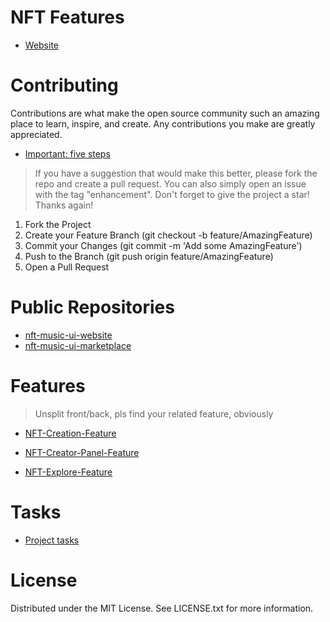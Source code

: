 # NFT Features

- [Website](https://21crickets.github.io)
  
# Contributing
Contributions are what make the open source community such an amazing place to learn, inspire, and create. Any contributions you make are greatly appreciated.

- [Important: five steps](https://aramis-tech.github.io/career/Career/)

> If you have a suggestion that would make this better, please fork the repo and create a pull request. You can also simply open an issue with the tag "enhancement". Don't forget to give the project a star! Thanks again!

1.  Fork the Project
2.  Create your Feature Branch (git checkout -b feature/AmazingFeature)
3.  Commit your Changes (git commit -m 'Add some AmazingFeature')
4.  Push to the Branch (git push origin feature/AmazingFeature)
5.  Open a Pull Request

# Public Repositories

- [nft-music-ui-website](https://github.com/21Cricket/nft-music-ui-website)
- [nft-music-ui-marketplace](https://github.com/21Cricket/nft-music-ui-marketplace)
  
# Features 

> Unsplit front/back, pls find your related feature, obviously


- [NFT-Creation-Feature](https://github.com/21Cricket/nft-music-backlog-raw/blob/main/NFT-Creation-Feature.md)

- [NFT-Creator-Panel-Feature](https://github.com/21Cricket/nft-music-backlog-raw/blob/main/NFT-Creator-Panel-Feature.md)

- [NFT-Explore-Feature](https://github.com/21Cricket/nft-music-backlog-raw/blob/main/NFT-Explore-Feature.md)


# Tasks

- [Project tasks](https://github.com/armanriazi?tab=projects)

# License
Distributed under the MIT License. See LICENSE.txt for more information.
